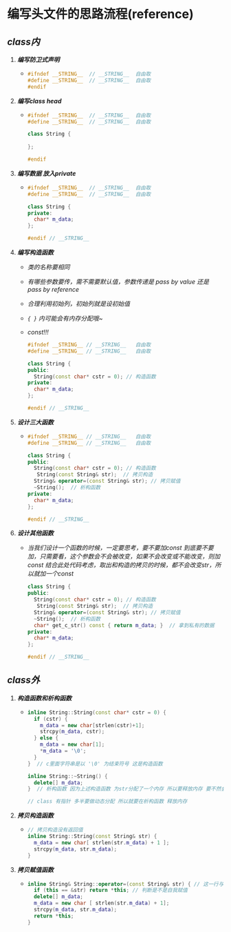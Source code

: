 # 

# 编写头文件的思路流程(reference)


## ***class内***

1. ***编写防卫式声明***

   - ```cpp
     #ifndef __STRING__  // __STRING__	自由取
     #define __STRING__  // __STRING__	自由取
     #endif
     ```

2. ***编写class head***

   - ```cpp
     #ifndef __STRING__  // __STRING__	自由取
     #define __STRING__  // __STRING__	自由取
     
     class String {
       
     };
     
     #endif
     ```

3. ***编写数据 放入private***

   - ```cpp
     #ifndef __STRING__  // __STRING__	自由取
     #define __STRING__  // __STRING__	自由取
     
     class String {
     private:
       char* m_data;
     };
     
     #endif // __STRING__
     ```

4. ***编写构造函数***

   - *类的名称要相同*

   - *有哪些参数要传，需不需要默认值，参数传递是 pass by value 还是 pass by reference*

   - *合理利用初始列，初始列就是设初始值*

   - *`{ }` 内可能会有内存分配哦~*

   - *const!!!*

     ```cpp
     #ifndef __STRING__ // __STRING__	自由取
     #define __STRING__ // __STRING__	自由取
     
     class String {
     public:
       String(const char* cstr = 0); // 构造函数
     private:
       char* m_data;
     };
     
     #endif // __STRING__
     ```

5. ***设计三大函数***

   - ```cpp
     #ifndef __STRING__ // __STRING__	自由取
     #define __STRING__ // __STRING__	自由取
     
     class String {
     public:
       String(const char* cstr = 0); // 构造函数
     	String(const String& str);  // 拷贝构造
       String& operator=(const String& str); // 拷贝赋值
       ~String();  // 析构函数
     private:
       char* m_data;
     };
     
     #endif // __STRING__
     ```

6. ***设计其他函数***

   - *当我们设计一个函数的时候，一定要思考，要不要加const*
     *到底要不要加，只需要看，这个参数会不会被改变，如果不会改变或不能改变，则加const*
     *结合此处代码考虑，取出和构造的拷贝的时候，都不会改变str，所以就加一个const*

     ```cpp
     class String {
     public:
       String(const char* cstr = 0); // 构造函数
     	String(const String& str);  // 拷贝构造
       String& operator=(const String& str); // 拷贝赋值
       ~String();  // 析构函数
       char* get_c_str() const { return m_data; }  // 拿到私有的数据
     private:
       char* m_data;
     };
     
     #endif // __STRING__
     ```

## ***class外***

1. ***构造函数和析构函数***

   - ```cpp
     inline String::String(const char* cstr = 0) {
       if (cstr) {
         m_data = new char[strlen(cstr)+1];
         strcpy(m_data, cstr);
       } else {
         m_data = new char[1];
         *m_data = '\0';
       }
     }  // c里面字符串是以 '\0' 为结束符号 这是构造函数
     
     inline String::~String() {
       delete[] m_data;
     }  // 析构函数 因为上述构造函数 为str分配了一个内存 所以要释放内存 要不然会内存泄漏
     
     // class 有指针 多半要做动态分配 所以就要在析构函数 释放内存
     ```

2. ***拷贝构造函数***

   - ```cpp
     // 拷贝构造没有返回值
     inline String::String(const String& str) {
       m_data = new char[ strlen(str.m_data) + 1 ];
       strcpy(m_data, str.m_data);
     }
     ```

3. ***拷贝赋值函数***

   - ```cpp
     inline String& String::operator=(const String& str) { // 这一行与下一行的&不一样 第一行是引用(reference) 第二行是取"str"地址
       if (this == &str) return *this; // 判断是不是自我赋值
       delete[] m_data;
       m_data = new char [ strlen(str.m_data) + 1];
       strcpy(m_data, str.m_data);
       return *this;
     }
     ```

     



